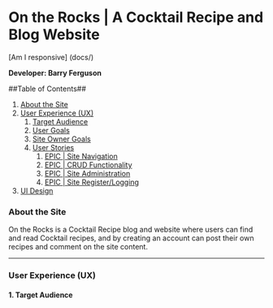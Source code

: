 # On the Rocks | A Cocktail Recipe and Blog Website

[Am I responsive] (docs/)

**Developer: Barry Ferguson**
 
 ##Table of Contents##
 1. [About the Site](#about-the-tite)
 2. [User Experience (UX)](#user-experience-ux)
    1. [Target Audience](#target-audience)
    2. [User Goals](#user-goals)
    3. [Site Owner Goals](#site-owner-goals)
    4. [User Stories](#user-stories)
       1. [EPIC | Site Navigation](#epic-site-navigation)
       2. [EPIC | CRUD Functionality](#epic-crud-fucntionality)
       3. [EPIC | Site Administration](#epic-site-aministration)
       4. [EPIC | Site Register/Logging](#site-register/logging)
  3. [UI Design](#ui-design)
 
 ### About the Site
 On the Rocks is a Cocktail Recipe blog and website where users can find and read Cocktail recipes, and by creating an account can post their own recipes and comment on the site content.
 <hr>
 
 ### User Experience (UX)
 
 #### 1. Target Audience
 
